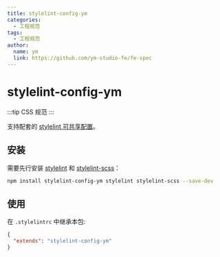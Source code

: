 ```yaml
---
title: stylelint-config-ym
categories:
  - 工程规范
tags:
  - 工程规范
author:
  name: ym
  link: https://github.com/ym-studio-fe/fe-spec
---
```


# stylelint-config-ym

:::tip
  CSS 规范
:::

支持配套的 [stylelint 可共享配置](https://stylelint.io/user-guide/configure)。

## 安装

需要先行安装 [stylelint](https://www.npmjs.com/package/stylelint) 和 [stylelint-scss](https://www.npmjs.com/package/stylelint-scss)：

```bash
npm install stylelint-config-ym stylelint stylelint-scss --save-dev
```

## 使用

在 `.stylelintrc` 中继承本包:

```json
{
  "extends": "stylelint-config-ym"
}
```
